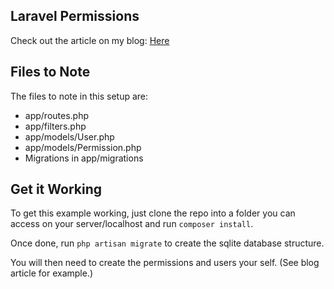 ## Laravel Permissions

Check out the article on my blog: [Here](http://josephralph.co.uk/laravel-simple-route-based-access-control/)

## Files to Note

The files to note in this setup are:

- app/routes.php
- app/filters.php
- app/models/User.php
- app/models/Permission.php
- Migrations in app/migrations

## Get it Working

To get this example working, just clone the repo into a folder you can access on your server/localhost and run `composer install`.

Once done, run `php artisan migrate` to create the sqlite database structure.

You will then need to create the permissions and users your self. (See blog article for example.)
